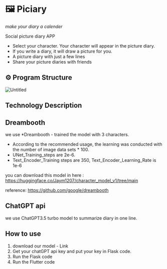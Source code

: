 # 🖼️ Piciary

*make your diary a calender*

Social picture diary APP

- Select your character. Your character will appear in the picture diary.
- If you write a diary, it will draw a picture for you.
- A picture diary with just a few lines
- Share your picture diaries with friends

## ⚙️ Program Structure

![Untitled](https://prod-files-secure.s3.us-west-2.amazonaws.com/eb0de95b-a121-4928-ad48-5a7df6a353f6/889e4da4-8e5e-41ca-8c2d-ebacc079c133/Untitled.png)

## Technology Description

## Dreambooth

we use *Dreambooth - trained the model with 3 characters.

- According to the recommended usage, the learning was conducted with the number of image data sets * 100.
- UNet_Training_steps are 2e-6.
- Text_Encoder_Training steps are 350, Text_Encoder_Learning_Rate is 1e-6

you can download this model in here : https://huggingface.co/Jaym1207/character_model_v1/tree/main

reference: https://github.com/google/dreambooth

## ChatGPT api

we use ChatGPT3.5 turbo model to summarize diary in one line.

## How to use

1. download our model - Link
2. Get your chatGPT api key and put your key in Flask code.
3. Run the Flask code
4. Run the Flutter code
